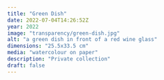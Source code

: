 ```yaml
---
title: "Green Dish"
date: 2022-07-04T14:26:52Z
year: 2022
image: "transparency/green-dish.jpg"
alt: "a green dish in front of a red wine glass"
dimensions: "25.5x33.5 cm"
media: "watercolour on paper"
description: "Private collection"
draft: false
---
```


